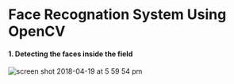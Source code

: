 # Face Recognation System Using OpenCV

#### 1. Detecting the faces inside the field 


![screen shot 2018-04-19 at 5 59 54 pm](https://user-images.githubusercontent.com/26153500/38994611-7c0eef94-4404-11e8-9831-bdf21005d864.png)

